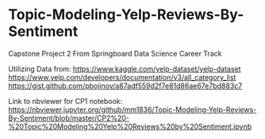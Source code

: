 # Topic-Modeling-Yelp-Reviews-By-Sentiment
Capstone Project 2
From Springboard Data Science Career Track

Utilizing Data from: 
    https://www.kaggle.com/yelp-dataset/yelp-dataset
    https://www.yelp.com/developers/documentation/v3/all_category_list
    https://gist.github.com/pbojinov/a87adf559d2f7e81d86ae67e7bd883c7


Link to nbviewer for CP1 notebook: https://nbviewer.jupyter.org/github/mm1836/Topic-Modeling-Yelp-Reviews-By-Sentiment/blob/master/CP2%20-%20Topic%20Modeling%20Yelp%20Reviews%20by%20Sentiment.ipynb
